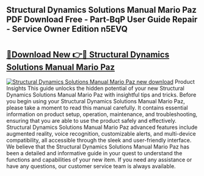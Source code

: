 ## Structural Dynamics Solutions Manual Mario Paz PDF Download Free - Part-BqP User Guide Repair - Service Owner Edition n5EVQ

# <h2><a href="http://bc63574.oget.top/?id=Structural+Dynamics+Solutions+Manual+Mario+Paz">🔗Download New 👉🔴 Structural Dynamics Solutions Manual Mario Paz</a></h2>

[![Structural Dynamics Solutions Manual Mario Paz new download](https://i.imgur.com/5g1atiW.png)](http://bc63574.oget.top/?id=Structural+Dynamics+Solutions+Manual+Mario+Paz)
Product Insights This guide unlocks the hidden potential of your new Structural Dynamics Solutions Manual Mario Paz with insightful tips and tricks. Before you begin using your Structural Dynamics Solutions Manual Mario Paz, please take a moment to read this manual carefully. It contains essential information on product setup, operation, maintenance, and troubleshooting, ensuring that you are able to use the product safely and effectively. Structural Dynamics Solutions Manual Mario Paz advanced features include augmented reality, voice recognition, customizable alerts, and multi-device compatibility, all accessible through the sleek and user-friendly interface. We believe that the Structural Dynamics Solutions Manual Mario Paz has been a detailed and informative guide in your quest to understand the functions and capabilities of your new item. If you need any assistance or have any questions, our customer service team is always available.
